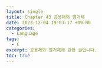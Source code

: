 ```yaml
---
layout: single
title: Chapter 43 공용체와 열거체
date: 2023-12-04 19:03:17 +09:00
categories:
  - Language
tags:
  - C
excerpt: 공용체와 열거체에 관한 글입니다.
toc: true
---
```

